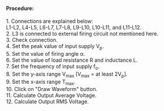 <h4>Procedure:</h4>
1.	Connections are explained below: <br>
    L1-L2, L4-L5, L6-L7, L7-L8, L9-L10, L10-L11, and L11-L12.<br>
2.	L3 is connected to external firing circuit not mentioned here.<br>
3.  Check connection.<br>
4.	Set the peak value of input supply V<sub>p</sub>.<br>
5.  Set the value of firing angle α.<br>
6.  Set the value of load resistance R and inductance L.<br>
7.	Set the frequency of input supply f<sub>o</sub>.<br>
8.	Set the y-axis range V<sub>max</sub> [V<sub>max</sub> = at least 2V<sub>p</sub>].<br>
9.	Set the x-axis range T<sub>max</sub>.<br>
10.	Click on "Draw Waveform" button.<br>
11.	Calculate Output Average Voltage.<br>
12.	Calculate Output RMS Voltage.<br>
